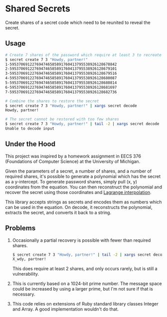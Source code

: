 Shared Secrets
==============

Create shares of a secret code which need to be reunited to reveal the secret.

## Usage

```bash
# Create 7 shares of the password which require at least 3 to recreate
$ secret create 7 3 "Howdy, partner!"
1-595370691227694746585891760413795538926128678842
2-595370691227694746585891760413795538926128679101
3-595370691227694746585891760413795538926128679516
4-595370691227694746585891760413795538926128680087
5-595370691227694746585891760413795538926128680814
6-595370691227694746585891760413795538926128681697
7-595370691227694746585891760413795538926128682736

# Combine the shares to restore the secret
$ secret create 7 3 "Howdy, partner!" | xargs secret decode
Howdy, partner!

# The secret cannot be restored with too few shares
$ secret create 7 3 "Howdy, partner!" | tail -2 | xargs secret decode
Unable to decode input
```

## Under the Hood

This project was inspired by a homework assignment in EECS 376 (Foundations of Computer Science) at the University of Michigan.

Given the parameters of a secret, a number of shares, and a number of required shares, it's possible to generate a polynomial which has the secret as a y-intercept. To generate password shares, simply pull (x, y) coordinates from the equation. You can then reconstruct the polynomial and recover the secret using those coordinates and [Lagrange interpolation](https://en.wikipedia.org/wiki/Lagrange_polynomial).

This library accepts strings as secrets and encodes them as numbers which can be used in the equation. On decode, it reconstructs the polynomial, extracts the secret, and converts it back to a string.

## Problems

1. Occasionally a partial recovery is possible with fewer than required shares.

   ```bash
   $ secret create 7 3 "Howdy, partner!" | tail -2 | xargs secret decode
   X_wdy, partner!
   ```

   This does require at least 2 shares, and only occurs rarely, but is still a vulnerability.
2. This is currently based on a 1024-bit prime number. The message space could be increased by using a larger prime, but I'm not sure if that is necessary.
3. This code relies on extensions of Ruby standard library classes Integer and Array. A good implementation wouldn't do that.
